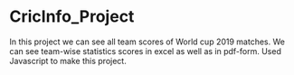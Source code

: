 # CricInfo_Project

In this project we can see all team scores of World cup 2019 matches. We can see team-wise statistics scores in excel as well as in
pdf-form.
Used Javascript to make this project.
